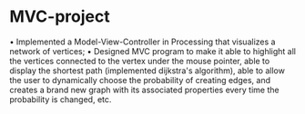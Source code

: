 # MVC-project
•	Implemented a Model-View-Controller in Processing that visualizes a network of vertices;
•	Designed MVC program to make it able to highlight all the vertices connected to the vertex under the mouse pointer, able to display the shortest path (implemented dijkstra's algorithm), able to allow the user to dynamically choose the probability of creating edges, and creates a brand new graph with its associated properties every time the probability is changed, etc.
